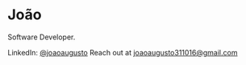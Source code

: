 # João 

Software Developer.

LinkedIn: [@joaoaugusto](https://www.linkedin.com/in/jo%C3%A3o-augusto-oliveira-15b018238/)
Reach out at [joaoaugusto311016@gmail.com](mailto:joaoaugusto311016@gmail.com) 
